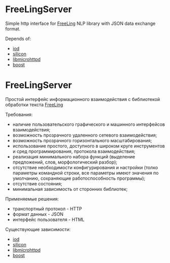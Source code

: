 # FreeLingServer
Simple http interface for [FreeLing](https://github.com/TALP-UPC/FreeLing) NLP library with JSON data exchange format.

Depends of:

* [iod](https://github.com/matt-42/iod)
* [silicon](https://github.com/matt-42/silicon)
* [libmicrohttpd](http://www.gnu.org/software/libmicrohttpd/)
* [boost]()

# FreeLingServer
Простой интерфейс информационного взаимодействия с библиотекой обработки текста 
[FreeLing](https://github.com/TALP-UPC/FreeLing)

Требования:

* наличие пользовательского графического и машинного интерфейсов взаимодействия;
* возможность прозрачного удаленного сетевого взаимодействия;
* возможность прозрачного горизонтального масштабирования;
* использование простого, доступного в широком круге инструментов и сред программирования, протокола взаимодействия;
* реализация минимального набора функций (выделение предложений, слов, морфологический разбор);
* отсутствие необходимости конфигурирования и настройки (толко параметры командной строки, все параметры имеют значения по умолчанию, сохраняющие работоспособность программы);
* отсутствие состояния;
* минимальная зависимость от сторонних библиотек;

Применяемые решения: 

* транспортный протокол - HTTP
* формат данных - JSON
* интерфейс пользователя - HTML

Существующие зависимости:

* [iod](https://github.com/matt-42/iod)
* [silicon](https://github.com/matt-42/silicon)
* [libmicrohttpd](http://www.gnu.org/software/libmicrohttpd/)
* [boost](http://boost.org)

